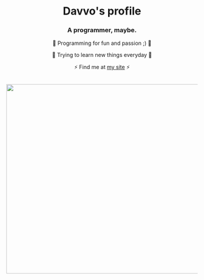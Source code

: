 <h1 align="center">Davvo's profile</h1>
<h3 align="center">A programmer, maybe.</h3>

<p align="center">🌌 Programming for fun and passion ;) 🌌</p>
<p align="center">🎊 Trying to learn new things everyday 🎊</p>
<p align="center">⚡ Find me at <a href="https://davvo.great-site.net" target="_blank"> my site</a> ⚡</p>
</br>
<img src="https://steamuserimages-a.akamaihd.net/ugc/954101135156565426/21D9841F8E03ED30D91A7720388E1E8D3A464FC0/?imw=5000&imh=5000&ima=fit&impolicy=Letterbox&imcolor=%23000000&letterbox=false" style="width:1000px;height:500px;"></img>
